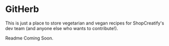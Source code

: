 # GitHerb

This is just a place to store vegetarian and vegan recipes for ShopCreatify's dev team (and anyone else who wants to contribute!).

Readme Coming Soon.
